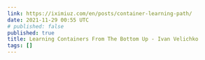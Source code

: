 ```yaml
---
link: https://iximiuz.com/en/posts/container-learning-path/
date: 2021-11-29 00:55 UTC
# published: false
published: true
title: Learning Containers From The Bottom Up - Ivan Velichko
tags: []
---
```



